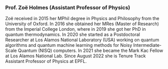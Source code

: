 ### Prof. Zoë Holmes (Assistant Professor of Physics)

Zoë received in 2015 her MPhil degree in Physics and Philosophy from the University of Oxford. In 2016 she obtained her MRes (Master of Research) from the Imperial College London, where in 2019 she got her PhD in quantum thermodynamics. In 2020 she started as a Postdoctoral Researcher at Los Alamos National Laboratory (USA) working on quantum algorithms and quantum machine learning methods for Noisy Intermediate-Scale Quantum (NISQ) computers. In 2021 she became the Mark Kac Fellow at Los Alamos National Lab. Since August 2022 she is Tenure Track Assistant Professor of Physics at EPFL.

